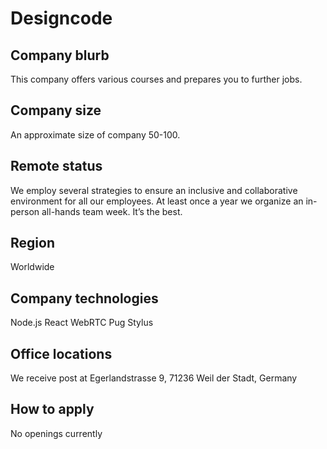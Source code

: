 # Designcode

## Company blurb

This company offers various courses and prepares you to further jobs.

## Company size

An approximate size of company 50-100.

## Remote status

We employ several strategies to ensure an inclusive and collaborative environment for all our employees.
At least once a year we organize an in-person all-hands team week. It’s the best.


## Region

Worldwide


## Company technologies

Node.js
React
WebRTC
Pug
Stylus

## Office locations
We receive post at Egerlandstrasse 9, 71236 Weil der Stadt, Germany

## How to apply

No openings currently 

